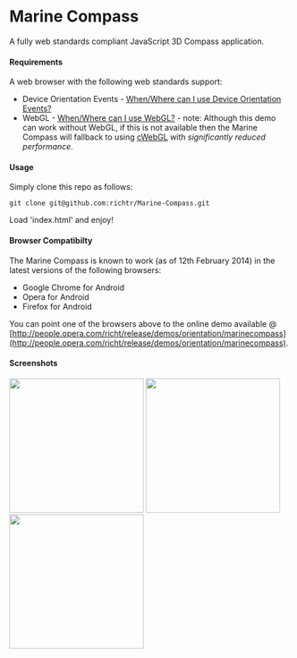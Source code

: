 Marine Compass
====================

A fully web standards compliant JavaScript 3D Compass application.

#### Requirements ####

A web browser with the following web standards support:

* Device Orientation Events - [When/Where can I use Device Orientation Events?](http://caniuse.com/#feat=deviceorientation)
* WebGL - [When/Where can I use WebGL?](http://caniuse.com/#feat=webgl) - note: Although this demo can work without WebGL, if this is not available then the Marine Compass will fallback to using [cWebGL](https://code.google.com/p/cwebgl/) with *significantly reduced performance*.

#### Usage ####

Simply clone this repo as follows:

    git clone git@github.com:richtr/Marine-Compass.git

Load 'index.html' and enjoy!

#### Browser Compatibilty ####

The Marine Compass is known to work (as of 12th February 2014) in the latest versions of the following browsers:

* Google Chrome for Android
* Opera for Android
* Firefox for Android

You can point one of the browsers above to the online demo available @ [http://people.opera.com/richt/release/demos/orientation/marinecompass](http://people.opera.com/richt/release/demos/orientation/marinecompass).

#### Screenshots ####

<img src="https://github.com/richtr/Marine-Compass/raw/master/screenshots/marinecompass1.png" width="240"/>

<img src="https://github.com/richtr/Marine-Compass/raw/master/screenshots/marinecompass2.png" width="240"/>

<img src="https://github.com/richtr/Marine-Compass/raw/master/screenshots/marinecompass3.png" width="240"/>
